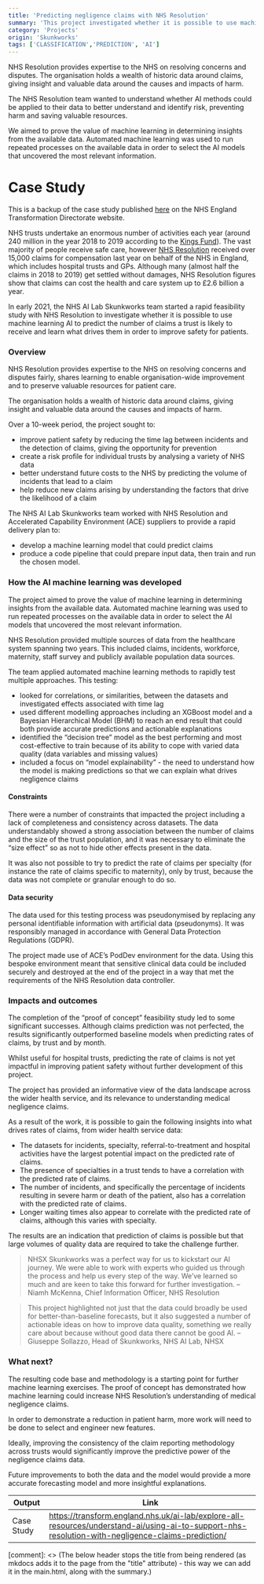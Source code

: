 ```yaml
---
title: 'Predicting negligence claims with NHS Resolution'
summary: 'This project investigated whether it is possible to use machine learning AI to predict the number of claims a trust is likely to receive and learn what drives them in order to improve safety for patients.'
category: 'Projects'
origin: 'Skunkworks'
tags: ['CLASSIFICATION','PREDICTION', 'AI']
---
```


NHS Resolution provides expertise to the NHS on resolving concerns and disputes. The organisation holds a wealth of historic data around claims, giving insight and valuable data around the causes and impacts of harm.

The NHS Resolution team wanted to understand whether AI methods could be applied to their data to better understand and identify risk, preventing harm and saving valuable resources.

We aimed to prove the value of machine learning in determining insights from the available data. Automated machine learning was used to run repeated processes on the available data in order to select the AI models that uncovered the most relevant information.

# Case Study
This is a backup of the case study published [here](https://transform.england.nhs.uk/ai-lab/explore-all-resources/understand-ai/using-ai-to-support-nhs-resolution-with-negligence-claims-prediction/) on the NHS England Transformation Directorate website.

NHS trusts undertake an enormous number of activities each year (around 240 million in the year 2018 to 2019 according to the [Kings Fund](https://www.kingsfund.org.uk/projects/nhs-in-a-nutshell/NHS-activity)). The vast majority of people receive safe care, however [NHS Resolution](https://resolution.nhs.uk/) received over 15,000 claims for compensation last year on behalf of the NHS in England, which includes hospital trusts and GPs. Although many (almost half the claims in 2018 to 2019) get settled without damages, NHS Resolution figures show that claims can cost the health and care system up to £2.6 billion a year.

In early 2021, the NHS AI Lab Skunkworks team started a rapid feasibility study with NHS Resolution to investigate whether it is possible to use machine learning AI to predict the number of claims a trust is likely to receive and learn what drives them in order to improve safety for patients.

### Overview
NHS Resolution provides expertise to the NHS on resolving concerns and disputes fairly, shares learning to enable organisation-wide improvement and to preserve valuable resources for patient care.

The organisation holds a wealth of historic data around claims, giving insight and valuable data around the causes and impacts of harm.

Over a 10-week period, the project sought to:

- improve patient safety by reducing the time lag between incidents and the detection of claims, giving the opportunity for prevention
- create a risk profile for individual trusts by analysing a variety of NHS data
- better understand future costs to the NHS by predicting the volume of incidents that lead to a claim
- help reduce new claims arising by understanding the factors that drive the likelihood of a claim

The NHS AI Lab Skunkworks team worked with NHS Resolution and Accelerated Capability Environment (ACE) suppliers to provide a rapid delivery plan to:

- develop a machine learning model that could predict claims
- produce a code pipeline that could prepare input data, then train and run the chosen model.

### How the AI machine learning was developed
The project aimed to prove the value of machine learning in determining insights from the available data. Automated machine learning was used to run repeated processes on the available data in order to select the AI models that uncovered the most relevant information.

NHS Resolution provided multiple sources of data from the healthcare system spanning two years. This included claims, incidents, workforce, maternity, staff survey and publicly available population data sources.

The team applied automated machine learning methods to rapidly test multiple approaches. This testing:

- looked for correlations, or similarities, between the datasets and investigated effects associated with time lag
- used different modelling approaches including an XGBoost model and a Bayesian Hierarchical Model (BHM) to reach an end result that could both provide accurate predictions and actionable explanations
- identified the “decision tree” model as the best performing and most cost-effective to train because of its ability to cope with varied data quality (data variables and missing values)
- included a focus on “model explainability” - the need to understand how the model is making predictions so that we can explain what drives negligence claims
#### Constraints

There were a number of constraints that impacted the project including a lack of completeness and consistency across datasets. The data understandably showed a strong association between the number of claims and the size of the trust population, and it was necessary to eliminate the “size effect” so as not to hide other effects present in the data.

It was also not possible to try to predict the rate of claims per specialty (for instance the rate of claims specific to maternity), only by trust, because the data was not complete or granular enough to do so.

#### Data security
The data used for this testing process was pseudonymised by replacing any personal identifiable information with artificial data (pseudonyms). It was responsibly managed in accordance with General Data Protection Regulations (GDPR).

The project made use of ACE’s PodDev environment for the data. Using this bespoke environment meant that sensitive clinical data could be included securely and destroyed at the end of the project in a way that met the requirements of the NHS Resolution data controller.

### Impacts and outcomes
The completion of the “proof of concept” feasibility study led to some significant successes. Although claims prediction was not perfected, the results significantly outperformed baseline models when predicting rates of claims, by trust and by month.

Whilst useful for hospital trusts, predicting the rate of claims is not yet impactful in improving patient safety without further development of this project.

The project has provided an informative view of the data landscape across the wider health service, and its relevance to understanding medical negligence claims.

As a result of the work, it is possible to gain the following insights into what drives rates of claims, from wider health service data:

- The datasets for incidents, specialty, referral-to-treatment and hospital activities have the largest potential impact on the predicted rate of claims.
- The presence of specialties in a trust tends to have a correlation with the predicted rate of claims.
- The number of incidents, and specifically the percentage of incidents resulting in severe harm or death of the patient, also has a correlation with the predicted rate of claims.
- Longer waiting times also appear to correlate with the predicted rate of claims, although this varies with specialty.

The results are an indication that prediction of claims is possible but that large volumes of quality data are required to take the challenge further.

> NHSX Skunkworks was a perfect way for us to kickstart our AI journey. We were able to work with experts who guided us through the process and help us every step of the way. We’ve learned so much and are keen to take this forward for further investigation.
– Niamh McKenna, Chief Information Officer, NHS Resolution

> This project highlighted not just that the data could broadly be used for better-than-baseline forecasts, but it also suggested a number of actionable ideas on how to improve data quality, something we really care about because without good data there cannot be good AI.
– Giuseppe Sollazzo, Head of Skunkworks, NHS AI Lab, NHSX

### What next?
The resulting code base and methodology is a starting point for further machine learning exercises. The proof of concept has demonstrated how machine learning could increase NHS Resolution’s understanding of medical negligence claims.

In order to demonstrate a reduction in patient harm, more work will need to be done to select and engineer new features.

Ideally, improving the consistency of the claim reporting methodology across trusts would significantly improve the predictive power of the negligence claims data.

Future improvements to both the data and the model would provide a more accurate forecasting model and more insightful explanations.

Output|Link
---|---
Case Study|https://transform.england.nhs.uk/ai-lab/explore-all-resources/understand-ai/using-ai-to-support-nhs-resolution-with-negligence-claims-prediction/

[comment]: <> (The below header stops the title from being rendered (as mkdocs adds it to the page from the "title" attribute) - this way we can add it in the main.html, along with the summary.)
#
